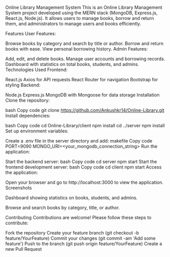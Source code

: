 Online Library Management System
This is an Online Library Management System project developed using the MERN stack (MongoDB, Express.js, React.js, Node.js). It allows users to manage books, borrow and return them, and administrators to manage users and books efficiently.

Features
User Features:

Browse books by category and search by title or author.
Borrow and return books with ease.
View personal borrowing history.
Admin Features:

Add, edit, and delete books.
Manage user accounts and borrowing records.
Dashboard with statistics on total books, students, and admins.
Technologies Used
Frontend:

React.js
Axios for API requests
React Router for navigation
Bootstrap for styling
Backend:

Node.js
Express.js
MongoDB with Mongoose for data storage
Installation
Clone the repository:

bash
Copy code
git clone https://github.com/Ankushkr14/Online-Library.git
Install dependencies:

bash
Copy code
cd Online-Library/client
npm install
cd ../server
npm install
Set up environment variables:

Create a .env file in the server directory and add:
makefile
Copy code
PORT=9090
MONGO_URI=<your_mongodb_connection_string>
Run the application:

Start the backend server:
bash
Copy code
cd server
npm start
Start the frontend development server:
bash
Copy code
cd client
npm start
Access the application:

Open your browser and go to http://localhost:3000 to view the application.
Screenshots

Dashboard showing statistics on books, students, and admins.


Browse and search books by category, title, or author.

Contributing
Contributions are welcome! Please follow these steps to contribute:

Fork the repository
Create your feature branch (git checkout -b feature/YourFeature)
Commit your changes (git commit -am 'Add some feature')
Push to the branch (git push origin feature/YourFeature)
Create a new Pull Request

